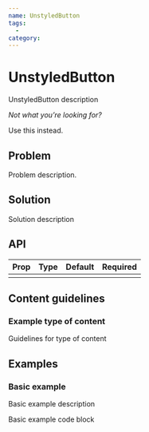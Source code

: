 ```yaml
---
name: UnstyledButton
tags:
  -
category:
---
```


# UnstyledButton

UnstyledButton description

_Not what you’re looking for?_

Use this instead.

## Problem

Problem description.

## Solution

Solution description

## API
| Prop  | Type   | Default | Required |
| ---   | ---    | ---     | ---      |
|       |        |         |          |

## Content guidelines

### Example type of content
Guidelines for type of content

## Examples

### Basic example
Basic example description

Basic example code block
